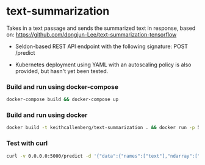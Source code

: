 # text-summarization

Takes in a text passage and sends the summarized text in response, based on:
https://github.com/dongjun-Lee/text-summarization-tensorflow

* Seldon-based REST API endpoint with the following signature: POST /predict

* Kubernetes deployment using YAML with an autoscaling policy is also provided, but hasn't yet been tested.

### Build and run using docker-compose
```bash
docker-compose build && docker-compose up
```

### Build and run using docker
```bash
docker build -t keithcallenberg/text-summarization . && docker run -p 5000:5000 keithcallenberg/text-summarization
```

### Test with curl
```bash
curl -v 0.0.0.0:5000/predict -d '{"data":{"names":["text"],"ndarray":["australian foreign minister alexander downer called wednesday for the reform of the un security council and expressed support for brazil , india , japan and an african country to join the council ."]}}' -H "Content-Type: application/json"
```
